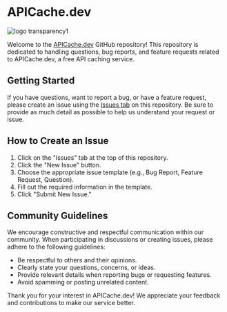 # APICache.dev
![logo transparency1](https://github.com/APICache/APICache.dev/assets/68580992/40f8b26e-ed81-4f0c-9b39-6e15f6583959)

Welcome to the [APICache.dev](https://apicache.dev/) GitHub repository! This repository is dedicated to handling questions, bug reports, and feature requests related to APICache.dev, a free API caching service.

## Getting Started

If you have questions, want to report a bug, or have a feature request, please create an issue using the [Issues tab](https://github.com/APICache/APICache.dev/issues) on this repository. Be sure to provide as much detail as possible to help us understand your request or issue.

## How to Create an Issue

1. Click on the "Issues" tab at the top of this repository.
2. Click the "New Issue" button.
3. Choose the appropriate issue template (e.g., Bug Report, Feature Request, Question).
4. Fill out the required information in the template.
5. Click "Submit New Issue."

## Community Guidelines

We encourage constructive and respectful communication within our community. When participating in discussions or creating issues, please adhere to the following guidelines:

- Be respectful to others and their opinions.
- Clearly state your questions, concerns, or ideas.
- Provide relevant details when reporting bugs or requesting features.
- Avoid spamming or posting unrelated content.

Thank you for your interest in APICache.dev! We appreciate your feedback and contributions to make our service better.

